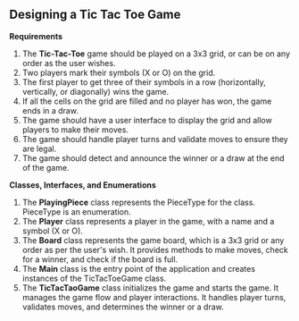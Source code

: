 
## Designing a Tic Tac Toe Game
**Requirements**

1. The **Tic-Tac-Toe** game should be played  on a 3x3 grid, or can be on any order as the user wishes.
2. Two players mark their symbols (X or O) on the grid.
3. The first player to get three of their symbols in a row (horizontally, vertically, or diagonally) wins the game.
4. If all the cells on the grid are filled and no player has won, the game ends in a draw.
5. The game should have a user interface to display the grid and allow players to make their moves.
6. The game should handle player turns and validate moves to ensure they are legal.
7. The game should detect and announce the winner or a draw at the end of the game.

**Classes, Interfaces, and Enumerations**

1. The **PlayingPiece** class represents the PieceType for the class. PieceType is an enumeration.
2. The **Player** class represents a player in the game, with a name and a symbol (X or O).
2. The **Board** class represents the game board, which is a 3x3 grid or any order as per the user's wish. It provides methods to make moves, check for a winner, and check if the board is full.
3. The **Main** class is the entry point of the application and creates instances of the TicTacToeGame class.
4. The **TicTacTaoGame** class initializes the game and starts the game. It manages the game flow and player interactions. It handles player turns, validates moves, and determines the winner or a draw.
